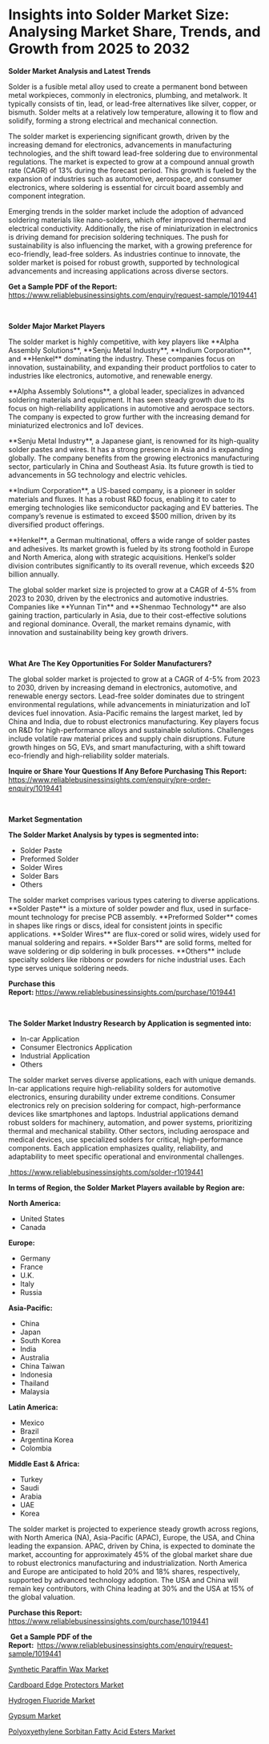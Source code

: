 <p><h1>Insights into Solder Market Size: Analysing Market Share, Trends, and Growth from 2025 to 2032</h1></p><p><strong>Solder Market Analysis and Latest Trends</strong></p>
<p><p>Solder is a fusible metal alloy used to create a permanent bond between metal workpieces, commonly in electronics, plumbing, and metalwork. It typically consists of tin, lead, or lead-free alternatives like silver, copper, or bismuth. Solder melts at a relatively low temperature, allowing it to flow and solidify, forming a strong electrical and mechanical connection.</p><p>The solder market is experiencing significant growth, driven by the increasing demand for electronics, advancements in manufacturing technologies, and the shift toward lead-free soldering due to environmental regulations. The market is expected to grow at a compound annual growth rate (CAGR) of 13% during the forecast period. This growth is fueled by the expansion of industries such as automotive, aerospace, and consumer electronics, where soldering is essential for circuit board assembly and component integration.</p><p>Emerging trends in the solder market include the adoption of advanced soldering materials like nano-solders, which offer improved thermal and electrical conductivity. Additionally, the rise of miniaturization in electronics is driving demand for precision soldering techniques. The push for sustainability is also influencing the market, with a growing preference for eco-friendly, lead-free solders. As industries continue to innovate, the solder market is poised for robust growth, supported by technological advancements and increasing applications across diverse sectors.</p></p>
<p><strong>Get a Sample PDF of the Report:&nbsp;</strong> <a href="https://www.reliablebusinessinsights.com/enquiry/request-sample/1019441?utm_campaign=1106&utm_medium=2&utm_source=Github&utm_content=ia&utm_term=26012025&utm_id=solder">https://www.reliablebusinessinsights.com/enquiry/request-sample/1019441</a></p>
<p>&nbsp;</p>
<p><strong>Solder Major Market Players</strong></p>
<p><p>The solder market is highly competitive, with key players like **Alpha Assembly Solutions**, **Senju Metal Industry**, **Indium Corporation**, and **Henkel** dominating the industry. These companies focus on innovation, sustainability, and expanding their product portfolios to cater to industries like electronics, automotive, and renewable energy.</p><p>**Alpha Assembly Solutions**, a global leader, specializes in advanced soldering materials and equipment. It has seen steady growth due to its focus on high-reliability applications in automotive and aerospace sectors. The company is expected to grow further with the increasing demand for miniaturized electronics and IoT devices.</p><p>**Senju Metal Industry**, a Japanese giant, is renowned for its high-quality solder pastes and wires. It has a strong presence in Asia and is expanding globally. The company benefits from the growing electronics manufacturing sector, particularly in China and Southeast Asia. Its future growth is tied to advancements in 5G technology and electric vehicles.</p><p>**Indium Corporation**, a US-based company, is a pioneer in solder materials and fluxes. It has a robust R&D focus, enabling it to cater to emerging technologies like semiconductor packaging and EV batteries. The company’s revenue is estimated to exceed $500 million, driven by its diversified product offerings.</p><p>**Henkel**, a German multinational, offers a wide range of solder pastes and adhesives. Its market growth is fueled by its strong foothold in Europe and North America, along with strategic acquisitions. Henkel’s solder division contributes significantly to its overall revenue, which exceeds $20 billion annually.</p><p>The global solder market size is projected to grow at a CAGR of 4-5% from 2023 to 2030, driven by the electronics and automotive industries. Companies like **Yunnan Tin** and **Shenmao Technology** are also gaining traction, particularly in Asia, due to their cost-effective solutions and regional dominance. Overall, the market remains dynamic, with innovation and sustainability being key growth drivers.</p></p>
<p>&nbsp;</p>
<p><strong>What Are The Key Opportunities For Solder Manufacturers?</strong></p>
<p><p>The global solder market is projected to grow at a CAGR of 4-5% from 2023 to 2030, driven by increasing demand in electronics, automotive, and renewable energy sectors. Lead-free solder dominates due to stringent environmental regulations, while advancements in miniaturization and IoT devices fuel innovation. Asia-Pacific remains the largest market, led by China and India, due to robust electronics manufacturing. Key players focus on R&D for high-performance alloys and sustainable solutions. Challenges include volatile raw material prices and supply chain disruptions. Future growth hinges on 5G, EVs, and smart manufacturing, with a shift toward eco-friendly and high-reliability solder materials.</p></p>
<p><strong>Inquire or Share Your Questions If Any Before Purchasing This Report:</strong> <a href="https://www.reliablebusinessinsights.com/enquiry/pre-order-enquiry/1019441?utm_campaign=1106&utm_medium=2&utm_source=Github&utm_content=ia&utm_term=26012025&utm_id=solder">https://www.reliablebusinessinsights.com/enquiry/pre-order-enquiry/1019441</a></p>
<p>&nbsp;</p>
<p><strong>Market Segmentation</strong></p>
<p><strong>The Solder Market Analysis by types is segmented into:</strong></p>
<p><ul><li>Solder Paste</li><li>Preformed Solder</li><li>Solder Wires</li><li>Solder Bars</li><li>Others</li></ul></p>
<p><p>The solder market comprises various types catering to diverse applications. **Solder Paste** is a mixture of solder powder and flux, used in surface-mount technology for precise PCB assembly. **Preformed Solder** comes in shapes like rings or discs, ideal for consistent joints in specific applications. **Solder Wires** are flux-cored or solid wires, widely used for manual soldering and repairs. **Solder Bars** are solid forms, melted for wave soldering or dip soldering in bulk processes. **Others** include specialty solders like ribbons or powders for niche industrial uses. Each type serves unique soldering needs.</p></p>
<p><strong>Purchase this Report:&nbsp;</strong><a href="https://www.reliablebusinessinsights.com/purchase/1019441?utm_campaign=1106&utm_medium=2&utm_source=Github&utm_content=ia&utm_term=26012025&utm_id=solder">https://www.reliablebusinessinsights.com/purchase/1019441</a></p>
<p>&nbsp;</p>
<p><strong>The Solder Market Industry Research by Application is segmented into:</strong></p>
<p><ul><li>In-car Application</li><li>Consumer Electronics Application</li><li>Industrial Application</li><li>Others</li></ul></p>
<p><p>The solder market serves diverse applications, each with unique demands. In-car applications require high-reliability solders for automotive electronics, ensuring durability under extreme conditions. Consumer electronics rely on precision soldering for compact, high-performance devices like smartphones and laptops. Industrial applications demand robust solders for machinery, automation, and power systems, prioritizing thermal and mechanical stability. Other sectors, including aerospace and medical devices, use specialized solders for critical, high-performance components. Each application emphasizes quality, reliability, and adaptability to meet specific operational and environmental challenges.</p></p>
<p><a href="https://www.reliablebusinessinsights.com/solder-r1019441?utm_campaign=1106&utm_medium=2&utm_source=Github&utm_content=ia&utm_term=26012025&utm_id=solder">&nbsp;https://www.reliablebusinessinsights.com/solder-r1019441</a></p>
<p><strong>In terms of Region, the Solder Market Players available by Region are:</strong></p>
<p>
    <p> <strong> North America: </strong>
        <ul>
            <li>United States</li>
            <li>Canada</li>
        </ul>
        </p> 
    <p> <strong> Europe: </strong>
        <ul>
            <li>Germany</li>
            <li>France</li>
            <li>U.K.</li>
            <li>Italy</li>
            <li>Russia</li>
        </ul>
        </p> 
    <p> <strong> Asia-Pacific: </strong>
        <ul>
            <li>China</li>
            <li>Japan</li>
            <li>South Korea</li>
            <li>India</li>
            <li>Australia</li>
            <li>China Taiwan</li>
            <li>Indonesia</li>
            <li>Thailand</li>
            <li>Malaysia</li>
        </ul>
        </p> 
    <p> <strong> Latin America: </strong>
        <ul>
            <li>Mexico</li>
            <li>Brazil</li>
            <li>Argentina Korea</li>
            <li>Colombia</li>
        </ul>
        </p> 
    <p> <strong> Middle East & Africa: </strong>
        <ul>
            <li>Turkey</li>
            <li>Saudi</li>
            <li>Arabia</li>
            <li>UAE</li>
            <li>Korea</li>
        </ul>
    </p>
    </p>
<p><p>The solder market is projected to experience steady growth across regions, with North America (NA), Asia-Pacific (APAC), Europe, the USA, and China leading the expansion. APAC, driven by China, is expected to dominate the market, accounting for approximately 45% of the global market share due to robust electronics manufacturing and industrialization. North America and Europe are anticipated to hold 20% and 18% shares, respectively, supported by advanced technology adoption. The USA and China will remain key contributors, with China leading at 30% and the USA at 15% of the global valuation.</p></p>
<p><strong>Purchase this Report: </strong><a href="https://www.reliablebusinessinsights.com/purchase/1019441?utm_campaign=1106&utm_medium=2&utm_source=Github&utm_content=ia&utm_term=26012025&utm_id=solder">https://www.reliablebusinessinsights.com/purchase/1019441</a></p>
<p>&nbsp;<strong>Get a Sample PDF of the Report:&nbsp;&nbsp;</strong><a href="https://www.reliablebusinessinsights.com/enquiry/request-sample/1019441?utm_campaign=1106&utm_medium=2&utm_source=Github&utm_content=ia&utm_term=26012025&utm_id=solder">https://www.reliablebusinessinsights.com/enquiry/request-sample/1019441</a></p>
<p><strong></strong></p>
<p><p><a href="https://github.com/tumacaakesha78/Market-Research-Report-List-1/blob/main/synthetic-paraffin-wax-market.md?utm_campaign=1106&utm_medium=2&utm_source=Github&utm_content=ia&utm_term=26012025&utm_id=solder">Synthetic Paraffin Wax Market</a></p><p><a href="https://github.com/dbichayison/Market-Research-Report-List-1/blob/main/cardboard-edge-protectors-market.md?utm_campaign=1106&utm_medium=2&utm_source=Github&utm_content=ia&utm_term=26012025&utm_id=solder">Cardboard Edge Protectors Market</a></p><p><a href="https://github.com/simurmarzoa/Market-Research-Report-List-1/blob/main/hydrogen-fluoride-market.md?utm_campaign=1106&utm_medium=2&utm_source=Github&utm_content=ia&utm_term=26012025&utm_id=solder">Hydrogen Fluoride Market</a></p><p><a href="https://github.com/gethunsides/Market-Research-Report-List-1/blob/main/gypsum-market.md?utm_campaign=1106&utm_medium=2&utm_source=Github&utm_content=ia&utm_term=26012025&utm_id=solder">Gypsum Market</a></p><p><a href="https://github.com/pinzinyaah/Market-Research-Report-List-1/blob/main/polyoxyethylene-sorbitan-fatty-acid-esters-market.md?utm_campaign=1106&utm_medium=2&utm_source=Github&utm_content=ia&utm_term=26012025&utm_id=solder">Polyoxyethylene Sorbitan Fatty Acid Esters Market</a></p></p>